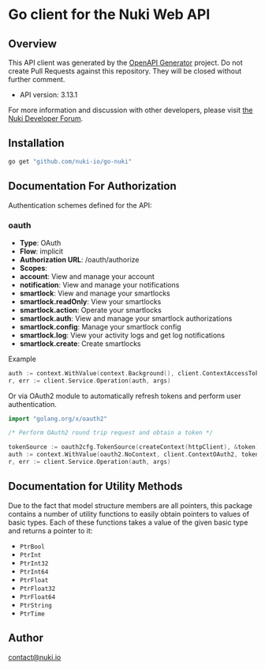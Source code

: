 # Go client for the Nuki Web API

## Overview

This API client was generated by the [OpenAPI Generator](https://openapi-generator.tech) project. Do not create Pull Requests against this repository. They will be closed without further comment.

- API version: 3.13.1

For more information and discussion with other developers, please visit [the Nuki Developer Forum](https://developer.nuki.io).

## Installation

```sh
go get "github.com/nuki-io/go-nuki"
```

## Documentation For Authorization


Authentication schemes defined for the API:
### oauth


- **Type**: OAuth
- **Flow**: implicit
- **Authorization URL**: /oauth/authorize
- **Scopes**: 
 - **account**: View and manage your account
 - **notification**: View and manage your notifications
 - **smartlock**: View and manage your smartlocks
 - **smartlock.readOnly**: View your smartlocks
 - **smartlock.action**: Operate your smartlocks
 - **smartlock.auth**: View and manage your smartlock authorizations
 - **smartlock.config**: Manage your smartlock config
 - **smartlock.log**: View your activity logs and get log notifications
 - **smartlock.create**: Create smartlocks

Example

```go
auth := context.WithValue(context.Background(), client.ContextAccessToken, "ACCESSTOKENSTRING")
r, err := client.Service.Operation(auth, args)
```

Or via OAuth2 module to automatically refresh tokens and perform user authentication.

```go
import "golang.org/x/oauth2"

/* Perform OAuth2 round trip request and obtain a token */

tokenSource := oauth2cfg.TokenSource(createContext(httpClient), &token)
auth := context.WithValue(oauth2.NoContext, client.ContextOAuth2, tokenSource)
r, err := client.Service.Operation(auth, args)
```


## Documentation for Utility Methods

Due to the fact that model structure members are all pointers, this package contains
a number of utility functions to easily obtain pointers to values of basic types.
Each of these functions takes a value of the given basic type and returns a pointer to it:

* `PtrBool`
* `PtrInt`
* `PtrInt32`
* `PtrInt64`
* `PtrFloat`
* `PtrFloat32`
* `PtrFloat64`
* `PtrString`
* `PtrTime`

## Author

contact@nuki.io

